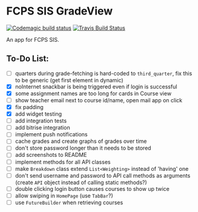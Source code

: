 # FCPS SIS GradeView
[![Codemagic build status](https://api.codemagic.io/apps/5c699bc024cab100120d2931/5c699bc024cab100120d2930/status_badge.svg)](https://codemagic.io/apps/5c699bc024cab100120d2931/5c699bc024cab100120d2930/latest_build) [![Travis Build Status](https://travis-ci.org/sumanthratna/grade-view.svg?branch=master)](https://travis-ci.org/sumanthratna/grade-view)

An app for FCPS SIS.

## To-Do List:
 - [ ] quarters during grade-fetching is hard-coded to `third_quarter`, fix this to be generic (get first element in dynamic)
 - [x] noInternet snackbar is being triggered even if login is successful
 - [x] some assignment names are too long for cards in Course view
 - [ ] show teacher email next to course id/name, open mail app on click
 - [x] fix padding
 - [x] add widget testing
 - [ ] add integration tests
 - [ ] add bitrise integration
 - [ ] implement push notifications
 - [ ] cache grades and create graphs of grades over time
 - [ ] don't store password longer than it needs to be stored
 - [ ] add screenshots to README
 - [ ] implement methods for all API classes
 - [ ] make `Breakdown` class extend `List<Weighting>` instead of 'having' one
 - [ ] don't send username and password to API call methods as arguments (create `API` object instead of calling static methods?)
 - [ ] double clicking login button causes courses to show up twice
 - [ ] allow swiping in `HomePage` (use `TabBar`?)
 - [ ] use `FutureBuilder` when retrieving courses
